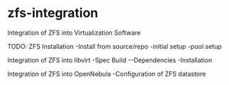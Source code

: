 # zfs-integration
Integration of ZFS into Virtualization Software

TODO:
ZFS Installation
  -Install from source/repo
  -initial setup
  -pool setup
  
Integration of ZFS into libvirt
  -Spec Build
    --Dependencies
  -Installation
  
Integration of ZFS into OpenNebula
  -Configuration of ZFS datastore
